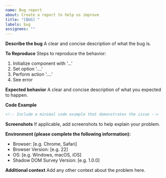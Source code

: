 ```yaml
---
name: Bug report
about: Create a report to help us improve
title: "[BUG] "
labels: bug
assignees: ""
---
```


**Describe the bug**
A clear and concise description of what the bug is.

**To Reproduce**
Steps to reproduce the behavior:

1. Initialize component with '...'
2. Set option '....'
3. Perform action '....'
4. See error

**Expected behavior**
A clear and concise description of what you expected to happen.

**Code Example**

```html
<!-- Include a minimal code example that demonstrates the issue -->
```

**Screenshots**
If applicable, add screenshots to help explain your problem.

**Environment (please complete the following information):**

- Browser: [e.g. Chrome, Safari]
- Browser Version: [e.g. 22]
- OS: [e.g. Windows, macOS, iOS]
- Shadow DOM Survey Version: [e.g. 1.0.0]

**Additional context**
Add any other context about the problem here.

